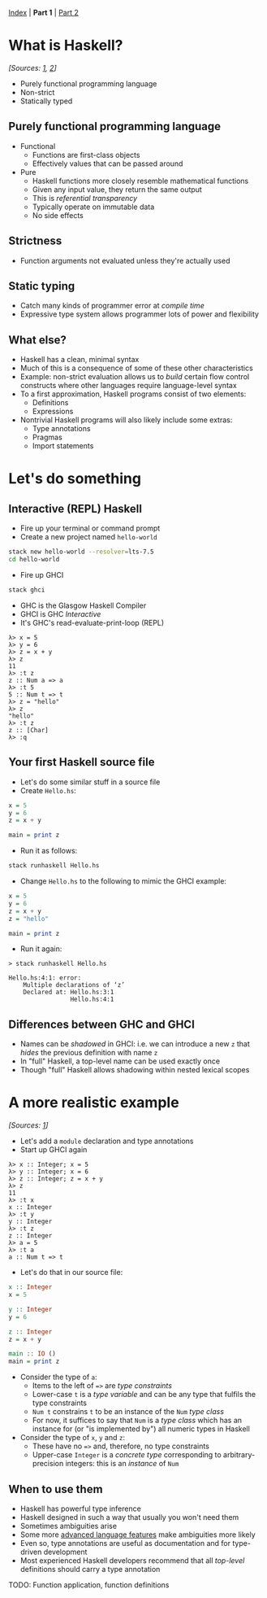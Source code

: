 [Index](index.md) | **Part 1** | [Part 2](part02.md)

# What is Haskell?

*[Sources: [1][haskellwikifp], [2][wikipediahaskell]]*

* Purely functional programming language
* Non-strict
* Statically typed

## Purely functional programming language

* Functional
	* Functions are first-class objects
	* Effectively values that can be passed around
* Pure
	* Haskell functions more closely resemble mathematical functions
	* Given any input value, they return the same output
	* This is _referential transparency_
	* Typically operate on immutable data
	* No side effects

## Strictness

* Function arguments not evaluated unless they're actually used

## Static typing

* Catch many kinds of programmer error at _compile time_
* Expressive type system allows programmer lots of power and flexibility

## What else?

* Haskell has a clean, minimal syntax
* Much of this is a consequence of some of these other characteristics
* Example: non-strict evaluation allows us to _build_ certain flow
control constructs where other languages require language-level syntax
* To a first approximation, Haskell programs consist of two elements:
    * Definitions
    * Expressions
* Nontrivial Haskell programs will also likely include some extras:
    * Type annotations
    * Pragmas
    * Import statements

# Let's do something

## Interactive (REPL) Haskell

* Fire up your terminal or command prompt
* Create a new project named `hello-world`

```bash
stack new hello-world --resolver=lts-7.5
cd hello-world
```

* Fire up GHCI

```bash
stack ghci
```

* GHC is the Glasgow Haskell Compiler
* GHCI is GHC _Interactive_
* It's GHC's read-evaluate-print-loop (REPL)

```ghci
λ> x = 5
λ> y = 6
λ> z = x + y
λ> z
11
λ> :t z
z :: Num a => a
λ> :t 5
5 :: Num t => t
λ> z = "hello"
λ> z
"hello"
λ> :t z
z :: [Char]
λ> :q
```

## Your first Haskell source file

* Let's do some similar stuff in a source file
* Create `Hello.hs`:

```haskell
x = 5
y = 6
z = x + y

main = print z
```

* Run it as follows:

```bash
stack runhaskell Hello.hs
```

* Change `Hello.hs` to the following to mimic the GHCI example:

```haskell
x = 5
y = 6
z = x + y
z = "hello"

main = print z
```

* Run it again:

```console
> stack runhaskell Hello.hs

Hello.hs:4:1: error:
    Multiple declarations of ‘z’
    Declared at: Hello.hs:3:1
                 Hello.hs:4:1
```

## Differences between GHC and GHCI

* Names can be _shadowed_ in GHCI: i.e. we can introduce a new `z` that _hides_ the previous definition with name `z`
* In "full" Haskell, a top-level name can be used exactly once
* Though "full" Haskell allows shadowing within nested lexical scopes

# A more realistic example

*[Sources: [1][haskellnumbers]]*

* Let's add a `module` declaration and type annotations
* Start up GHCI again

```ghci
λ> x :: Integer; x = 5
λ> y :: Integer; x = 6
λ> z :: Integer; z = x + y
λ> z
11
λ> :t x
x :: Integer
λ> :t y
y :: Integer
λ> :t z
z :: Integer
λ> a = 5
λ> :t a
a :: Num t => t
```

* Let's do that in our source file:

```haskell
x :: Integer
x = 5

y :: Integer
y = 6

z :: Integer
z = x + y

main :: IO ()
main = print z
```

* Consider the type of `a`:
    * Items to the left of `=>` are _type constraints_
    * Lower-case `t` is a _type variable_ and can be any type that fulfils the type constraints
    * `Num t` constrains `t` to be an instance of the `Num` _type class_
    * For now, it suffices to say that `Num` is a _type class_ which has an instance for (or "is implemented by") all numeric types in Haskell
* Consider the type of `x`, `y` and `z`:
    * These have no `=>` and, therefore, no type constraints
    * Upper-case `Integer` is a _concrete type_ corresponding to arbitrary-precision integers: this is an _instance_ of `Num`

## When to use them

* Haskell has powerful type inference
* Haskell designed in such a way that usually you won't need them
* Sometimes ambiguities arise
* Some more [advanced language features][dependenttypes] make ambiguities more likely
* Even so, type annotations are useful as documentation and for type-driven development
* Most experienced Haskell developers recommend that all _top-level_ definitions should carry a type annotation

TODO: Function application, function definitions

[dependenttypes]: https://wiki.haskell.org/Dependent_type
[haskellnumbers]: https://www.haskell.org/tutorial/numbers.html
[haskellwikifp]: https://wiki.haskell.org/Functional_programming
[wikipediahaskell]: https://en.wikipedia.org/wiki/Haskell_(programming_language)